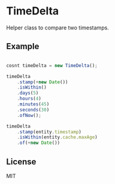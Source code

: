 # TimeDelta

Helper class to compare two timestamps. 

## Example

```jsx

cosnt timeDelta = new TimeDelta();

timeDelta
    .stamp(+new Date())
    .isWithin()
    .days(5)
    .hours(4)
    .minutes(45)
    .seconds(30)
    .ofNow();

timeDelta
    .stamp(entity.timestamp)
    .isWithin(entity.cache.maxAge)
    .of(+new Date())

```

## License

MIT
